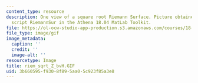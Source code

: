 ```yaml
---
content_type: resource
description: One view of a square root Riemann Surface. Picture obtained using the
  script RiemannSur in the Athena 18.04 MatLab Toolkit.
file: https://ol-ocw-studio-app-production.s3.amazonaws.com/courses/18-04-complex-variables-with-applications-fall-1999/3b660595f9308f895aa05c923f85a3e8_riem_sqrt_Z_bvH.GIF
file_type: image/gif
image_metadata:
  caption: ''
  credit: ''
  image-alt: ''
resourcetype: Image
title: riem_sqrt_Z_bvH.GIF
uid: 3b660595-f930-8f89-5aa0-5c923f85a3e8
---
```

